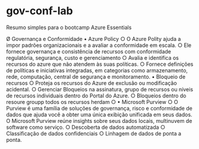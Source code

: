 # gov-conf-lab
Resumo simples para o bootcamp Azure Essentials

Ø Governança e Conformidade
	• Azure Policy
		○ O Azure Polity ajuda a impor padrões organizacionais e a avaliar a conformidade em escala.
		○ Ele fornece governança e consistência de recursos com conformidade regulatória, segurança, custo e gerenciamento
		○ Avalia e identifica os recursos do azure que não atendem às suas políticas.
		○ Fornece definições de políticas e iniciativas integradas, em categorias como armazenamento, rede, computação, central de segurança e monitoramento.
	• Bloqueio de recursos
		○ Proteja os recursos do Azure de exclusão ou modificação acidental.
		○ Gerenciar Bloqueios na assinatura, grupo de recursos ou níveis de recursos individuais dentro do Portal do Azure.
		○ Bloqueios dentro do resoure groupp todos os recursos herdam
		○ 
	• Microsoft Purview
		○ O Purview é uma família de soluções de governança, risco e conformidade de dados que ajuda você a obter uma única exibição unificada em seus dados. O Microsoft Purview reúne insights sobre seus dados locais, multinuvem de software como serviço.
		○ Descoberta de dados automatizada
		○ Classificação de dados confidenciais
		○ Linhagem de dados de ponta a ponta.
